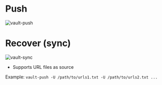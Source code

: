 # Push
![vault-push](https://user-images.githubusercontent.com/6597086/40051662-39e39602-5844-11e8-801d-eb046665e15e.png)

# Recover (sync)
![vault-sync](https://user-images.githubusercontent.com/6597086/40061189-0d140284-5861-11e8-9e78-1d5d4f8d8e48.png)


* Supports URL files as source

Example: `vault-push -U /path/to/urls1.txt -U /path/to/urls2.txt ...`